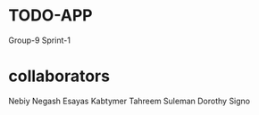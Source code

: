 # TODO-APP
Group-9 Sprint-1
# collaborators

Nebiy Negash
Esayas Kabtymer
Tahreem Suleman
Dorothy Signo

